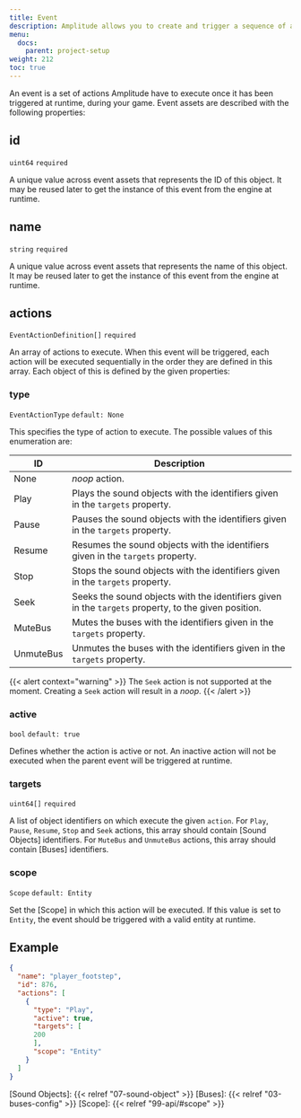 ```yaml
---
title: Event
description: Amplitude allows you to create and trigger a sequence of actions at runtime with events.
menu:
  docs:
    parent: project-setup
weight: 212
toc: true
---
```


An event is a set of actions Amplitude have to execute once it has been triggered at runtime, during your game. Event assets are described with the following properties:

## id

`uint64` `required`

A unique value across event assets that represents the ID of this object. It may be reused later to get the instance of this event from the engine at runtime.

## name

`string` `required`

A unique value across event assets that represents the name of this object. It may be reused later to get the instance of this event from the engine at runtime.

## actions

`EventActionDefinition[]` `required`

An array of actions to execute. When this event will be triggered, each action will be executed sequentially in the order they are defined in this array. Each object of this is defined by the given properties:

### type

`EventActionType` `default: None`

This specifies the type of action to execute. The possible values of this enumeration are:

| ID        | Description                                                                                          |
| --------- | ---------------------------------------------------------------------------------------------------- |
| None      | _noop_ action.                                                                                       |
| Play      | Plays the sound objects with the identifiers given in the `targets` property.                        |
| Pause     | Pauses the sound objects with the identifiers given in the `targets` property.                       |
| Resume    | Resumes the sound objects with the identifiers given in the `targets` property.                      |
| Stop      | Stops the sound objects with the identifiers given in the `targets` property.                        |
| Seek      | Seeks the sound objects with the identifiers given in the `targets` property, to the given position. |
| MuteBus   | Mutes the buses with the identifiers given in the `targets` property.                                |
| UnmuteBus | Unmutes the buses with the identifiers given in the `targets` property.                              |

{{< alert context="warning" >}}
The `Seek` action is not supported at the moment. Creating a `Seek` action will result in a _noop_.
{{< /alert >}}

### active

`bool` `default: true`

Defines whether the action is active or not. An inactive action will not be executed when the parent event will be triggered at runtime.

### targets

`uint64[]` `required`

A list of object identifiers on which execute the given `action`. For `Play`, `Pause`, `Resume`, `Stop` and `Seek` actions, this array should contain [Sound Objects] identifiers. For `MuteBus` and `UnmuteBus` actions, this array should contain [Buses] identifiers.

### scope

`Scope` `default: Entity`

Set the [Scope] in which this action will be executed. If this value is set to `Entity`, the event should be triggered with a valid entity at runtime.

## Example

```json {title="player_footstep.json"}
{
  "name": "player_footstep",
  "id": 876,
  "actions": [
    {
      "type": "Play",
      "active": true,
      "targets": [
      200
      ],
      "scope": "Entity"
    }
  ]
}
```

[Sound Objects]: {{< relref "07-sound-object" >}}
[Buses]: {{< relref "03-buses-config" >}}
[Scope]: {{< relref "99-api/#scope" >}}
